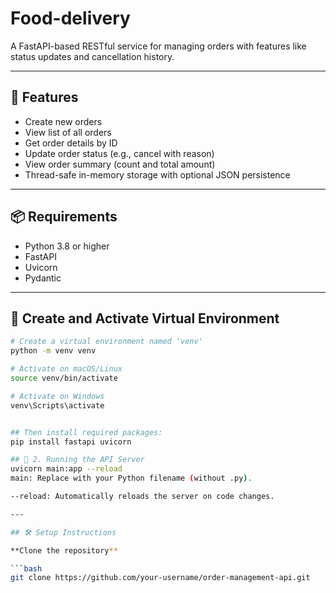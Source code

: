 # Food-delivery

A FastAPI-based RESTful service for managing orders with features like status updates and cancellation history.

---

## 🚀 Features

- Create new orders
- View list of all orders
- Get order details by ID
- Update order status (e.g., cancel with reason)
- View order summary (count and total amount)
- Thread-safe in-memory storage with optional JSON persistence

---

## 📦 Requirements

- Python 3.8 or higher
- FastAPI
- Uvicorn
- Pydantic

---

## 🐍 Create and Activate Virtual Environment

```bash
# Create a virtual environment named 'venv'
python -m venv venv

# Activate on macOS/Linux
source venv/bin/activate

# Activate on Windows
venv\Scripts\activate


## Then install required packages:
pip install fastapi uvicorn

## 🚀 2. Running the API Server
uvicorn main:app --reload
main: Replace with your Python filename (without .py).

--reload: Automatically reloads the server on code changes.

---

## 🛠️ Setup Instructions

**Clone the repository**

```bash
git clone https://github.com/your-username/order-management-api.git




